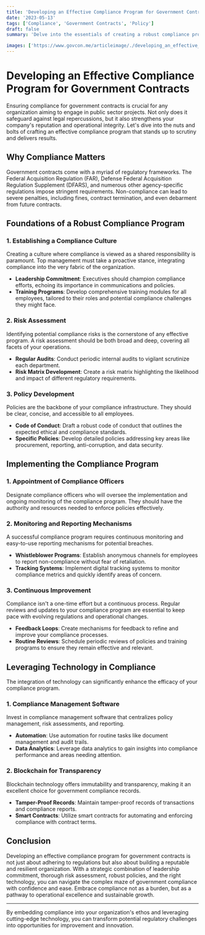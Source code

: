 ```yaml
---
title: 'Developing an Effective Compliance Program for Government Contracts'
date: '2023-05-13'
tags: ['Compliance', 'Government Contracts', 'Policy']
draft: false
summary: 'Delve into the essentials of creating a robust compliance program tailored for government contracts, ensuring your organization meets regulatory standards effortlessly.'

images: ['https://www.govcon.me/articleimage/./developing_an_effective_compliance_program_for_government_contracts.webp']
---
```


# Developing an Effective Compliance Program for Government Contracts

Ensuring compliance for government contracts is crucial for any organization aiming to engage in public sector projects. Not only does it safeguard against legal repercussions, but it also strengthens your company's reputation and operational integrity. Let's dive into the nuts and bolts of crafting an effective compliance program that stands up to scrutiny and delivers results.

## Why Compliance Matters

Government contracts come with a myriad of regulatory frameworks. The Federal Acquisition Regulation (FAR), Defense Federal Acquisition Regulation Supplement (DFARS), and numerous other agency-specific regulations impose stringent requirements. Non-compliance can lead to severe penalties, including fines, contract termination, and even debarment from future contracts.

## Foundations of a Robust Compliance Program

### 1. **Establishing a Compliance Culture**

Creating a culture where compliance is viewed as a shared responsibility is paramount. Top management must take a proactive stance, integrating compliance into the very fabric of the organization.

- **Leadership Commitment**: Executives should champion compliance efforts, echoing its importance in communications and policies.
- **Training Programs**: Develop comprehensive training modules for all employees, tailored to their roles and potential compliance challenges they might face.

### 2. **Risk Assessment**

Identifying potential compliance risks is the cornerstone of any effective program. A risk assessment should be both broad and deep, covering all facets of your operations.

- **Regular Audits**: Conduct periodic internal audits to vigilant scrutinize each department.
- **Risk Matrix Development**: Create a risk matrix highlighting the likelihood and impact of different regulatory requirements.

### 3. **Policy Development**

Policies are the backbone of your compliance infrastructure. They should be clear, concise, and accessible to all employees.

- **Code of Conduct**: Draft a robust code of conduct that outlines the expected ethical and compliance standards.
- **Specific Policies**: Develop detailed policies addressing key areas like procurement, reporting, anti-corruption, and data security.

## Implementing the Compliance Program

### 1. **Appointment of Compliance Officers**

Designate compliance officers who will oversee the implementation and ongoing monitoring of the compliance program. They should have the authority and resources needed to enforce policies effectively.

### 2. **Monitoring and Reporting Mechanisms**

A successful compliance program requires continuous monitoring and easy-to-use reporting mechanisms for potential breaches.

- **Whistleblower Programs**: Establish anonymous channels for employees to report non-compliance without fear of retaliation.
- **Tracking Systems**: Implement digital tracking systems to monitor compliance metrics and quickly identify areas of concern.

### 3. **Continuous Improvement**

Compliance isn't a one-time effort but a continuous process. Regular reviews and updates to your compliance program are essential to keep pace with evolving regulations and operational changes.

- **Feedback Loops**: Create mechanisms for feedback to refine and improve your compliance processes.
- **Routine Reviews**: Schedule periodic reviews of policies and training programs to ensure they remain effective and relevant.

## Leveraging Technology in Compliance

The integration of technology can significantly enhance the efficacy of your compliance program.

### 1. **Compliance Management Software**

Invest in compliance management software that centralizes policy management, risk assessments, and reporting.

- **Automation**: Use automation for routine tasks like document management and audit trails.
- **Data Analytics**: Leverage data analytics to gain insights into compliance performance and areas needing attention.

### 2. **Blockchain for Transparency**

Blockchain technology offers immutability and transparency, making it an excellent choice for government compliance records.

- **Tamper-Proof Records**: Maintain tamper-proof records of transactions and compliance reports.
- **Smart Contracts**: Utilize smart contracts for automating and enforcing compliance with contract terms.

## Conclusion

Developing an effective compliance program for government contracts is not just about adhering to regulations but also about building a reputable and resilient organization. With a strategic combination of leadership commitment, thorough risk assessment, robust policies, and the right technology, you can navigate the complex maze of government compliance with confidence and ease. Embrace compliance not as a burden, but as a pathway to operational excellence and sustainable growth.

---

By embedding compliance into your organization's ethos and leveraging cutting-edge technology, you can transform potential regulatory challenges into opportunities for improvement and innovation.
